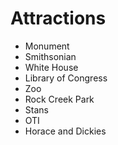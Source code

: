 # Attractions
- Monument
- Smithsonian
- White House
- Library of Congress
- Zoo
- Rock Creek Park
- Stans
- OTI
- Horace and Dickies
